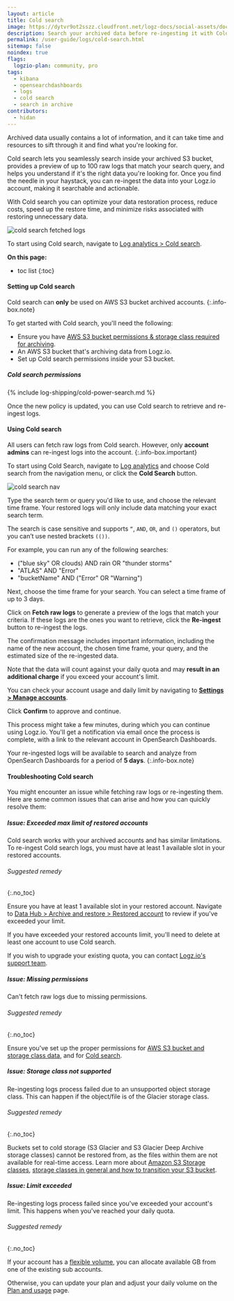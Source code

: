 ```yaml
---
layout: article
title: Cold search
image: https://dytvr9ot2sszz.cloudfront.net/logz-docs/social-assets/docs-social.jpg
description: Search your archived data before re-ingesting it with Cold search
permalink: /user-guide/logs/cold-search.html
sitemap: false 
noindex: true
flags:
  logzio-plan: community, pro
tags:
  - kibana
  - opensearchdashboards
  - logs
  - cold search
  - search in archive
contributors:
  - hidan
---
```



Archived data usually contains a lot of information, and it can take time and resources to sift through it and find what you're looking for.  

Cold search lets you seamlessly search inside your archived S3 bucket, provides a preview of up to 100 raw logs that match your search query, and helps you understand if it's the right data you're looking for. Once you find the needle in your haystack, you can re-ingest the data into your Logz.io account, making it searchable and actionable.

With Cold search you can optimize your data restoration process, reduce costs, speed up the restore time, and minimize risks associated with restoring unnecessary data.

![cold search fetched logs](https://dytvr9ot2sszz.cloudfront.net/logz-docs/cold-search/fetched-raw-logs.png)

To start using Cold search, navigate to [Log analytics > Cold search](https://app.logz.io/#/dashboard/osd/discover/).



**On this page:**

* toc list
{:toc}

<!-- ### Cold search overview

Once you've [set up an AWS S3 archive](/user-guide/archive-and-restore/configure-archiving.html) and granted the relevant Cold search permissions, you can start using the feature from the main Log analytics dashboard.

Click on the Cold search button to open the relevant screen. 

-->

#### Setting up Cold search


Cold search can **only** be used on AWS S3 bucket archived accounts.
{:.info-box.note}

To get started with Cold search, you'll need the following:

* Ensure you have [AWS S3 bucket permissions & storage class required for archiving](/user-guide/archive-and-restore/set-s3-permissions.html).
* An AWS S3 bucket that's archiving data from Logz.io.
* Set up Cold search permissions inside your S3 bucket.


##### Cold search permissions

{% include log-shipping/cold-power-search.md %}


Once the new policy is updated, you can use Cold search to retrieve and re-ingest logs. 


#### Using Cold search

All users can fetch raw logs from Cold search. However, only **account admins** can re-ingest logs into the account.
{:.info-box.important}

To start using Cold Search, navigate to [Log analytics](https://app.logz.io/#/dashboard/osd/discover/) and choose Cold search from the navigation menu, or click the **Cold Search** button.

![cold search nav](https://dytvr9ot2sszz.cloudfront.net/logz-docs/cold-search/cold-search-nav.png)

Type the search term or query you'd like to use, and choose the relevant time frame. Your restored logs will only include data matching your exact search term.

The search is case sensitive and supports `“`, `AND`, `OR`, and `()` operators, but you can’t use nested brackets `(())`.

For example, you can run any of the following searches:

* ("blue sky" OR clouds) AND rain OR "thunder storms"
* "ATLAS" AND "Error"
* "bucketName" AND ("Error" OR "Warning")

Next, choose the time frame for your search. You can select a time frame of up to 3 days.

Click on **Fetch raw logs** to generate a preview of the logs that match your criteria. If these logs are the ones you want to retrieve, click the **Re-ingest** button to re-ingest the logs. 

The confirmation message includes important information, including the name of the new account, the chosen time frame, your query, and the estimated size of the re-ingested data. 

Note that the data will count against your daily quota and may **result in an additional charge** if you exceed your account's limit. 

You can check your account usage and daily limit by navigating to [**Settings > Manage accounts**](https://app.logz.io/#/dashboard/settings/manage-accounts).

Click **Confirm** to approve and continue. 

This process might take a few minutes, during which you can continue using Logz.io. You'll get a notification via email once the process is complete, with a link to the relevant account in OpenSearch Dashboards.

Your re-ingested logs will be available to search and analyze from OpenSearch Dashboards for a period of **5 days**.
{:.info-box.note}


#### Troubleshooting Cold search

You might encounter an issue while fetching raw logs or re-ingesting them. Here are some common issues that can arise and how you can quickly resolve them:

##### Issue: Exceeded max limit of restored accounts

Cold search works with your archived accounts and has similar limitations. To re-ingest Cold search logs, you must have at least 1 available slot in your restored accounts. 

###### Suggested remedy
{:.no_toc}

Ensure you have at least 1 available slot in your restored account. Navigate to [Data Hub > Archive and restore > Restored account](https://app.logz.io/#/dashboard/tools/archive-and-restore) to review if you've exceeded your limit.

If you have exceeded your restored accounts limit, you'll need to delete at least one account to use Cold search. 

If you wish to upgrade your existing quota, you can contact [Logz.io's support team](mailto:help@logz.io).

##### Issue: Missing permissions

Can't fetch raw logs due to missing permissions.

###### Suggested remedy
{:.no_toc}

Ensure you've set up the proper permissions for [AWS S3 bucket and storage class data](/user-guide/archive-and-restore/set-s3-permissions.html), and for [Cold search](/user-guide/logs/cold-search.html#cold-search-permissions). 


##### Issue: Storage class not supported

Re-ingesting logs process failed due to an unsupported object storage class. This can happen if the object/file is of the Glacier storage class. 

###### Suggested remedy
{:.no_toc}


Buckets set to cold storage (S3 Glacier and S3 Glacier Deep Archive storage classes) cannot be restored from, as the files within them are not available for real-time access. Learn more about [Amazon S3 Storage classes](https://aws.amazon.com/s3/storage-classes/), [storage classes in general and how to transition your S3 bucket](https://docs.aws.amazon.com/AmazonS3/latest/userguide/storage-class-intro.html).

##### Issue: Limit exceeded

Re-ingesting logs process failed since you've exceeded your account's limit. This happens when you've reached your daily quota.

###### Suggested remedy
{:.no_toc}

If your account has a [flexible volume](/user-guide/accounts/flexible-volume.html), you can allocate available GB from one of the existing sub accounts.

Otherwise, you can update your plan and adjust your daily volume on the [Plan and usage](https://app.logz.io/#/dashboard/settings/plan-and-billing/plan) page.


<!-- ###### Additional resources
{:.no_toc}

* [Read more](https://logz.io/blog/kibana-advanced/) about creating and running advanced searches in OpenSearch Dashboards.  -->